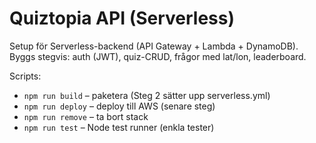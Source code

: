 # Quiztopia API (Serverless)

Setup för Serverless-backend (API Gateway + Lambda + DynamoDB).
Byggs stegvis: auth (JWT), quiz-CRUD, frågor med lat/lon, leaderboard.

Scripts:
- `npm run build` – paketera (Steg 2 sätter upp serverless.yml)
- `npm run deploy` – deploy till AWS (senare steg)
- `npm run remove` – ta bort stack
- `npm run test` – Node test runner (enkla tester)